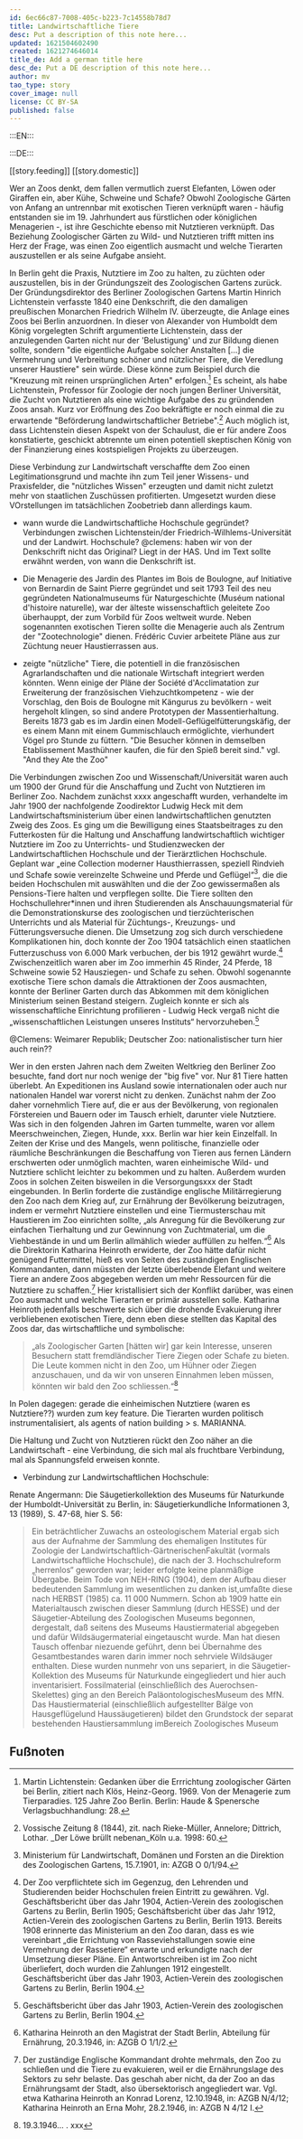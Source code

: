 ```yaml
---
id: 6ec66c87-7008-405c-b223-7c14558b78d7
title: Landwirtschaftliche Tiere
desc: Put a description of this note here...
updated: 1621504602490
created: 1621274646014
title_de: Add a german title here
desc_de: Put a DE description of this note here...
author: mv 
tao_type: story
cover_image: null
license: CC BY-SA
published: false
---
```



:::EN:::



:::DE:::

[[story.feeding]]
[[story.domestic]] 

Wer an Zoos denkt, dem fallen vermutlich zuerst Elefanten, Löwen oder Giraffen ein, aber Kühe, Schweine und Schafe? Obwohl Zoologische Gärten von Anfang an untrennbar mit exotischen Tieren verknüpft waren - häufig entstanden sie im 19. Jahrhundert aus fürstlichen oder königlichen Menagerien -, ist ihre Geschichte ebenso mit Nutztieren verknüpft. Das Beziehung Zoologischer Gärten zu Wild- und Nutztieren trifft mitten ins Herz der Frage, was einen Zoo eigentlich ausmacht und welche Tierarten auszustellen er als seine Aufgabe ansieht. 

In Berlin geht die Praxis, Nutztiere im Zoo zu halten, zu züchten oder auszustellen, bis in der Gründungszeit des Zoologischen Gartens zurück. Der Gründungsdirektor des Berliner Zoologischen Gartens Martin Hinrich Lichtenstein verfasste 1840 eine Denkschrift, die den damaligen preußischen Monarchen Friedrich Wilhelm IV. überzeugte, die Anlage eines Zoos bei Berlin anzuordnen. In dieser von Alexander von Humboldt dem König vorgelegten Schrift argumentierte Lichtenstein, dass der anzulegenden Garten nicht nur der 'Belustigung' und zur Bildung dienen sollte, sondern "die eigentliche Aufgabe solcher Anstalten [...] die Vermehrung und Verbreitung schöner und nützlicher Tiere, die Veredlung unserer Haustiere" sein würde. Diese könne zum Beispiel durch die "Kreuzung mit reinen ursprünglichen Arten" erfolgen.[^lichtenstein1] Es scheint, als habe Lichtenstein, Professor für Zoologie der noch jungen Berliner Universität, die Zucht von Nutztieren als eine wichtige Aufgabe des zu gründenden Zoos ansah. Kurz vor Eröffnung des Zoo bekräftigte er noch einmal die zu erwartende "Beförderung landwirtschaftlicher Betriebe".[^lichtenstein1-2] Auch möglich ist, dass Lichtenstein diesen Aspekt von der Schaulust, die er für andere Zoos konstatierte, geschickt abtrennte um einen potentiell skeptischen König von der Finanzierung eines kostspieligen Projekts zu überzeugen.

<!-- Ich habe in AZGB, O 0/1/135 einen Entwurf der Gedanken gefunden. Ich kann Lichtenstein unmöglich lesen. Magst du draufgucken?-->
<!-- I can try, schickst du mir oder nächste Woche dann im Archiv? Hab es auch noch mal Sandra geschrieben, ggf. für nächsten Dienstag für unseren HAS-Termin-->

Diese Verbindung zur Landwirtschaft verschaffte dem Zoo einen Legitimationsgrund und machte ihn zum Teil jener Wissens- und Praxisfelder, die "nützliches Wissen" erzeugten und damit nicht zuletzt mehr von staatlichen Zuschüssen profitierten. Umgesetzt wurden diese VOrstellungen im tatsächlichen Zoobetrieb dann allerdings kaum. 
 
* wann wurde die Landwirtschaftliche Hochschule gegründet? Verbindungen zwischen Lichtenstein/der Friedrich-Wilhlems-Universität und der Landwirt. Hochschule?
@clemens: haben wir von der Denkschrift nicht das Original? Liegt in der HAS. Und im Text sollte erwähnt werden, von wann die Denkschrift ist.

* Die Menagerie des Jardin des Plantes im Bois de Boulogne, auf Initiative von Bernardin de Saint Pierre gegründet und seit 1793 Teil des neu gegründeten Nationalmuseums für Naturgeschichte (Muséum national d'histoire naturelle), war der älteste wissenschaftlich geleitete Zoo überhauppt, der zum Vorbild für Zoos weltweit wurde. Neben sogenannten exotischen Tieren sollte die Menagerie auch als Zentrum der "Zootechnologie" dienen. Frédéric Cuvier arbeitete Pläne aus zur Züchtung neuer Haustierrassen aus.
* zeigte "nützliche" Tiere, die potentiell in die französischen Agrarlandschaften und die nationale Wirtschaft integriert werden könnten. Wenn einige der Pläne der Société d'Acclimatation zur Erweiterung der französischen Viehzuchtkompetenz - wie der Vorschlag, den Bois de Boulogne mit Kängurus zu bevölkern - weit hergeholt klingen, so sind andere Prototypen der Massentierhaltung. Bereits 1873 gab es im Jardin einen Modell-Geflügelfütterungskäfig, der es einem Mann mit einem Gummischlauch ermöglichte, vierhundert Vögel pro Stunde zu füttern. "Die Besucher können in demselben Etablissement Masthühner kaufen, die für den Spieß bereit sind." vgl. "And they Ate the Zoo"


Die Verbindungen zwischen Zoo und Wissenschaft/Universität waren auch um 1900 der Grund für die Anschaffung und Zucht von Nutztieren im Berliner Zoo. Nachdem zunächst xxxx angeschafft wurden, verhandelte im Jahr 1900 der nachfolgende Zoodirektor Ludwig Heck mit dem Landwirtschaftsministerium über einen landwirtschaftlichen genutzten Zweig des Zoos. Es ging um die Bewilligung eines Staatsbeitrages zu den Futterkosten für die Haltung und Anschaffung landwirtschaftlich wichtiger Nutztiere im Zoo zu Unterrichts- und Studienzwecken der Landwirtschaftlichen Hochschule und der Tierärztlichen Hochschule. Geplant war „eine Collection moderner Hausthierrassen, speziell Rindvieh und Schafe sowie vereinzelte Schweine und Pferde und Geflügel“[^LandwirtschTierpark1], die die beiden Hochschulen mit auswählten und die der Zoo gewissermaßen als Pensions-Tiere halten und verpflegen sollte. Die Tiere sollten den Hochschullehrer\*innen und ihren Studierenden als Anschauungsmaterial für die Demonstrationskurse des zoologischen und tierzüchterischen Unterrichts und als Material für Züchtungs-, Kreuzungs- und Fütterungsversuche dienen. Die Umsetzung zog sich durch verschiedene Komplikationen hin, doch konnte der Zoo 1904 tatsächlich einen staatlichen Futterzuschuss von 6.000 Mark verbuchen, der bis 1912 gewährt wurde.[^LandwirtschTierpark2] Zwischenzeitlich waren aber im Zoo immerhin 45 Rinder, 24 Pferde, 18 Schweine sowie 52 Hausziegen- und Schafe zu sehen. Obwohl sogenannte exotische Tiere schon damals die Attraktionen der Zoos ausmachten, konnte der Berliner Garten durch das Abkommen mit dem königlichen Ministerium seinen Bestand steigern. Zugleich konnte er sich als wissenschaftliche Einrichtung profilieren - Ludwig Heck vergaß nicht die „wissenschaftlichen Leistungen unseres Instituts“ hervorzuheben.[^LandwirtschTierpark3]

@Clemens: Weimarer Republik; Deutscher Zoo: nationalistischer turn hier auch rein??


Wer in den ersten Jahren nach dem Zweiten Weltkrieg den Berliner Zoo besuchte, fand dort nur noch wenige der "big five" vor. Nur 81 Tiere hatten überlebt. An Expeditionen ins Ausland sowie internationalen oder auch nur nationalen Handel war vorerst nicht zu denken. Zunächst nahm der Zoo daher  vornehmlich Tiere auf, die er aus der Bevölkerung, von regionalen Förstereien und Bauern oder im Tausch erhielt, darunter viele Nutztiere. Was sich in den folgenden Jahren im Garten tummelte, waren vor allem Meerschweinchen, Ziegen, Hunde, xxx. Berlin war hier kein Einzelfall. In Zeiten der Krise und des Mangels, wenn politische, finanzielle oder räumliche Beschränkungen die Beschaffung von Tieren aus fernen Ländern erschwerten oder unmöglich machten, waren einheimische Wild- und Nutztiere schlicht leichter zu bekommen und zu halten. Außerdem wurden Zoos in solchen Zeiten bisweilen in die Versorgungsxxx der Stadt eingebunden. In Berlin forderte die zuständige englische Militärregierung den Zoo nach dem Krieg auf, zur Ernährung der Bevölkerung beizutragen, indem er vermehrt Nutztiere einstellen und eine Tiermusterschau mit Haustieren im Zoo einrichten sollte, „als Anregung für die Bevölkerung zur einfachen Tierhaltung und zur Gewinnung von Zuchtmaterial, um die Viehbestände in und um Berlin allmählich wieder auffüllen zu helfen.“[^SpandauerForst11] Als die Direktorin Katharina Heinroth erwiderte, der Zoo hätte dafür nicht genügend Futtermittel, hieß es von Seiten des zuständigen Englischen Kommandanten, dann müssten der letzte überlebende Elefant und weitere Tiere an andere Zoos abgegeben werden um mehr Ressourcen für die Nutztiere zu schaffen.[^SpandauerForst12] Hier kristallisiert sich der Konflikt darüber, was einen Zoo ausmacht und welche Tierarten er primär ausstellen solle. Katharina Heinroth jedenfalls beschwerte sich über die drohende Evakuierung ihrer verbliebenen exotischen Tiere, denn eben diese stellten das Kapital des Zoos dar, das wirtschaftliche und symbolische:

>„als Zoologischer Garten [hätten wir] gar kein Interesse, unseren Besuchern statt fremdländischer Tiere Ziegen oder Schafe zu bieten. Die Leute kommen nicht in den Zoo, um Hühner oder Ziegen anzuschauen, und da wir von unseren Einnahmen leben müssen, könnten wir bald den Zoo schliessen.“[^SpandauerForst13]

In Polen dagegen: gerade die einheimischen Nutztiere (waren es Nutztiere??) wurden zum key feature. Die Tierarten wurden politisch instrumentalisiert, als agents of nation building > s. MARIANNA. 





Die Haltung und Zucht von Nutztieren rückt den Zoo näher an die Landwirtschaft - eine Verbindung, die sich mal als fruchtbare Verbindung, mal als Spannungsfeld erweisen konnte. 



* Verbindung zur Landwirtschaftlichen Hochschule:

Renate Angermann: Die Säugetierkollektion des Museums für Naturkunde der Humboldt-Universität zu Berlin, in: Säugetierkundliche Informationen 3, 13 (1989), S. 47-68, hier S. 56:
>Ein  beträchtlicher  Zuwachs  an  osteologischem  Material  ergab  sich  aus  der  Aufnahme  der Sammlung   des   ehemaligen   Institutes   für   Zoologie   der   Landwirtschaftlich-GärtnerischenFakultät  (vormals  Landwirtschaftliche  Hochschule),  die  nach  der  3.  Hochschulreform  „her­renlos“  geworden  war;  leider  erfolgte  keine  planmäßige  Übergabe.   Beim  Tode  von  NEH-RING  (1904),  dem  der  Aufbau  dieser  bedeutenden  Sammlung  im  wesentlichen  zu  danken  ist,umfaßte  diese  nach  HERBST  (1985)   ca.   11  000  Nummern.   Schon  ab  1909  hatte  ein  Material­tausch  zwischen  dieser  Sammlung  (durch  HESSE)  und  der  Säugetier-Abteilung  des  Zoolo­gischen  Museums  begonnen,  dergestalt,  daß  seitens  des  Museums  Haustiermaterial  abgege­ben  und  dafür  Wildsäugermaterial  eingetauscht  wurde.  Man  hat  diesen  Tausch  offenbar  niezuende  geführt,  denn  bei  Übernahme  des  Gesamtbestandes  waren  darin  immer  noch  sehrviele   Wildsäuger   enthalten.   Diese  wurden   nunmehr   von  uns   separiert,   in   die   Säugetier-Kollektion  des  Museums  für  Naturkunde  eingegliedert  und  hier  auch  inventarisiert.  Fossil­material   (einschließlich   des   Auerochsen-Skelettes)   ging   an   den   Bereich  PaläontologischesMuseum  des  MfN.  Das  Haustiermaterial  (einschließlich  aufgestellter  Bälge  von  Hausgeflügelund  Haussäugetieren)  bildet  den  Grundstock  der  separat  bestehenden  Haustiersammlung  imBereich  Zoologisches  Museum







## Fußnoten

[^lichtenstein1]: Martin Lichtenstein: Gedanken über die Errrichtung zoologischer Gärten bei Berlin, zitiert nach Klös, Heinz-Georg. 1969. Von der Menagerie zum Tierparadies. 125 Jahre Zoo Berlin. Berlin: Haude & Spenersche Verlagsbuchhandlung: 28.

[^lichtenstein1-2]: Vossische Zeitung 8 (1844), zit. nach Rieke-Müller, Annelore; Dittrich, Lothar. _Der Löwe brüllt nebenan_Köln u.a. 1998: 60.

[^SpandauerForst11]: Katharina Heinroth an den Magistrat der Stadt Berlin, Abteilung für Ernährung, 20.3.1946, in: AZGB O 1/1/2.

[^SpandauerForst12]: Der zuständige Englische Kommandant drohte mehrmals, den Zoo zu schließen und die Tiere zu evakuieren, weil er die Ernährungslage des Sektors zu sehr belaste. Das geschah aber nicht, da der Zoo an das Ernährungsamt der Stadt, also übersektorisch angegliedert war. Vgl. etwa Katharina Heinroth an Konrad Lorenz, 12.10.1948, in: AZGB N/4/12; Katharina Heinroth an Erna Mohr, 28.2.1946, in: AZGB N 4/12 I.

[^SpandauerForst13]: 19.3.1946... . xxx

[^LandwirtschTierpark1]: Ministerium für Landwirtschaft, Domänen und Forsten an die Direktion des Zoologischen Gartens, 15.7.1901, in: AZGB O 0/1/94.

[^LandwirtschTierpark2]: Der Zoo verpflichtete sich im Gegenzug, den Lehrenden und Studierenden beider Hochschulen freien Eintritt zu gewähren. Vgl. Geschäftsbericht über das Jahr 1904, Actien-Verein des zoologischen Gartens zu Berlin, Berlin 1905; Geschäftsbericht über das Jahr 1912, Actien-Verein des zoologischen Gartens zu Berlin, Berlin 1913. Bereits 1908 erinnerte das Ministerium an den Zoo daran, dass es wie vereinbart „die Errichtung von Rasseviehstallungen sowie eine Vermehrung der Rassetiere“ erwarte und erkundigte nach der Umsetzung dieser Pläne. Ein Antwortschreiben ist im Zoo nicht überliefert, doch wurden die Zahlungen 1912 eingestellt. Geschäftsbericht über das Jahr 1903, Actien-Verein des zoologischen Gartens zu Berlin, Berlin 1904.

[^LandwirtschTierpark3]: Geschäftsbericht über das Jahr 1903, Actien-Verein des zoologischen Gartens zu Berlin, Berlin 1904.
